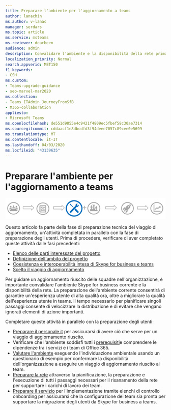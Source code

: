 ```yaml
---
title: Preparare l'ambiente per l'aggiornamento a teams
author: lanachin
ms.author: v-lanac
manager: serdars
ms.topic: article
ms.service: msteams
ms.reviewer: dearbeen
audience: admin
description: Convalidare l'ambiente e la disponibilità della rete prima di iniziare l'aggiornamento da Skype for business a teams.
localization_priority: Normal
search.appverid: MET150
f1.keywords:
- CSH
ms.custom:
- Teams-upgrade-guidance
- seo-marvel-mar2020
ms.collection:
- Teams_ITAdmin_JourneyFromSfB
- M365-collaboration
appliesto:
- Microsoft Teams
ms.openlocfilehash: de551d9855e4c9421f4809ec5fbef58c30ae7314
ms.sourcegitcommit: cddaacf1e8dbcdfd3f94deee7057c89cee0e5699
ms.translationtype: MT
ms.contentlocale: it-IT
ms.lasthandoff: 04/03/2020
ms.locfileid: "43139635"
---
```

# <a name="prepare-your-environment-for-upgrading-to-teams"></a>Preparare l'ambiente per l'aggiornamento a teams

![Aggiornare il diagramma di viaggio, enfatizzando la fase di preparazione tecnica](media/upgrade-banner-tech-readiness.png "Fasi del percorso di aggiornamento, con particolare attenzione alla fase di preparazione tecnica")

Questo articolo fa parte della fase di preparazione tecnica del viaggio di aggiornamento, un'attività completata in parallelo con la fase di preparazione degli utenti. Prima di procedere, verificare di aver completato queste attività dalle fasi precedenti:

- [Elenco delle parti interessate del progetto](upgrade-enlist-stakeholders.md)
- [Definizione dell'ambito del progetto](https://aka.ms/SkypetoTeams-Scope)
- [Coesistenza e interoperabilità intesa di Skype for business e teams](https://aka.ms/SkypeToTeams-Coexist)
- [Scelto il viaggio di aggiornamento](upgrade-and-coexistence-of-skypeforbusiness-and-teams.md)

Per guidare un aggiornamento riuscito delle squadre nell'organizzazione, è importante convalidare l'ambiente Skype for business corrente e la disponibilità della rete. La preparazione dell'ambiente corrente consentirà di garantire un'esperienza utente di alta qualità ora, oltre a migliorare la qualità dell'esperienza utente in teams. Il tempo necessario per pianificare singoli passaggi consente di velocizzare la distribuzione e di evitare che vengano ignorati elementi di azione importanti.

Completare queste attività in parallelo con la preparazione degli utenti:

- [Preparare il personale it](upgrade-prepare-IT-pros.md) per assicurarsi di avere ciò che serve per un viaggio di aggiornamento riuscito.
- Verificare che l'ambiente soddisfi tutti i [prerequisiti](upgrade-plan-journey-prerequisites.md)e comprendere le dipendenze tra i servizi e i team di Office 365.
- [Valutare l'ambiente](upgrade-plan-journey-evaluate-environment.md) eseguendo l'individuazione ambientale usando un questionario di esempio per confermare la disponibilità dell'organizzazione a eseguire un viaggio di aggiornamento riuscito ai team.
- [Preparare la rete](prepare-network.md) attraverso la pianificazione, la preparazione e l'esecuzione di tutti i passaggi necessari per il risanamento della rete per supportare i carichi di lavoro dei team.
- [Preparare il servizio](upgrade-prepare-environment-prepare-service.md) per l'implementazione tramite elenchi di controllo onboarding per assicurarsi che la configurazione dei team sia pronta per supportare la migrazione degli utenti da Skype for business a teams.
